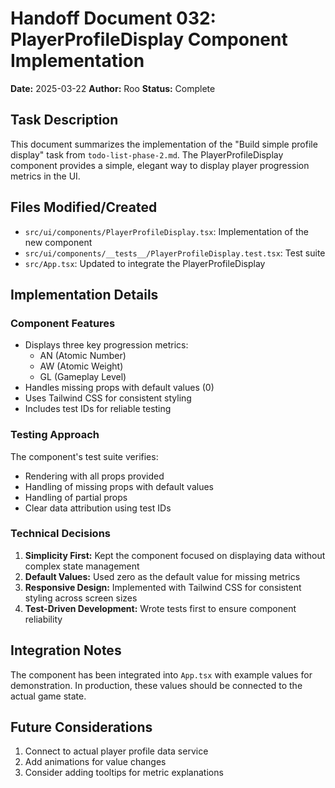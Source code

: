 # Handoff Document 032: PlayerProfileDisplay Component Implementation

**Date:** 2025-03-22
**Author:** Roo
**Status:** Complete

## Task Description

This document summarizes the implementation of the "Build simple profile display" task from `todo-list-phase-2.md`. The PlayerProfileDisplay component provides a simple, elegant way to display player progression metrics in the UI.

## Files Modified/Created

- `src/ui/components/PlayerProfileDisplay.tsx`: Implementation of the new component
- `src/ui/components/__tests__/PlayerProfileDisplay.test.tsx`: Test suite
- `src/App.tsx`: Updated to integrate the PlayerProfileDisplay

## Implementation Details

### Component Features

- Displays three key progression metrics:
  - AN (Atomic Number)
  - AW (Atomic Weight)
  - GL (Gameplay Level)
- Handles missing props with default values (0)
- Uses Tailwind CSS for consistent styling
- Includes test IDs for reliable testing

### Testing Approach

The component's test suite verifies:

- Rendering with all props provided
- Handling of missing props with default values
- Handling of partial props
- Clear data attribution using test IDs

### Technical Decisions

1. **Simplicity First:** Kept the component focused on displaying data without complex state management
2. **Default Values:** Used zero as the default value for missing metrics
3. **Responsive Design:** Implemented with Tailwind CSS for consistent styling across screen sizes
4. **Test-Driven Development:** Wrote tests first to ensure component reliability

## Integration Notes

The component has been integrated into `App.tsx` with example values for demonstration. In production, these values should be connected to the actual game state.

## Future Considerations

1. Connect to actual player profile data service
2. Add animations for value changes
3. Consider adding tooltips for metric explanations
